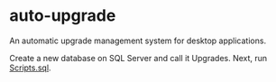 # auto-upgrade
An automatic upgrade management system for desktop applications.

Create a new database on SQL Server and call it Upgrades. Next, run [Scripts.sql](https://github.com/Justbeingjustin/auto-upgrade/blob/10daaf0afe6e4cde095eda19edc0a42aeb9ab7ae/Upgrades.API/Scripts/DbScript.sql).
